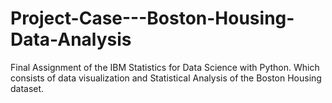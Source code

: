 # Project-Case---Boston-Housing-Data-Analysis
Final Assignment of the IBM Statistics for Data Science with Python. Which consists of data visualization and Statistical Analysis of the Boston Housing dataset. 
